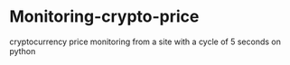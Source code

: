 # Monitoring-crypto-price
cryptocurrency price monitoring from a site with a cycle of 5 seconds on python
